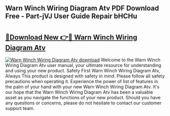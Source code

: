 ## Warn Winch Wiring Diagram Atv PDF Download Free - Part-jVJ User Guide Repair bHCHu

# <h2><a href="http://dfhv52.blite.top/?on=Warn+Winch+Wiring+Diagram+Atv">🔗Download New 👉🔴 Warn Winch Wiring Diagram Atv</a></h2>

[![Warn Winch Wiring Diagram Atv download](https://i.imgur.com/lujVjoI.png)](http://dfhv52.blite.top/?on=Warn+Winch+Wiring+Diagram+Atv)
Welcome to the Warn Winch Wiring Diagram Atv user manual, your ultimate resource for understanding and using your new product. Safety First Warn Winch Wiring Diagram Atv, Always This product is designed with safety in mind. Please follow all safety precautions when operating it. Experience the power of list of features in the palm of your hand with your new Warn Winch Wiring Diagram Atv. It's our hope that the Warn Winch Wiring Diagram Atv has been a valuable asset as you navigate the functions of your new product. Should you have any questions or concerns, please do not hesitate to contact our customer support team.
